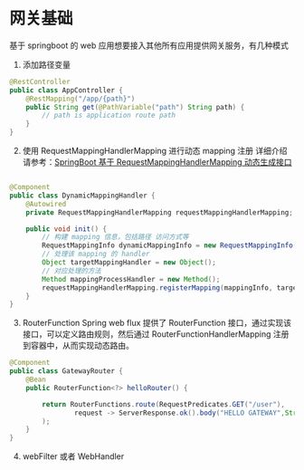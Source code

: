 # 网关基础

基于 springboot 的 web 应用想要接入其他所有应用提供网关服务，有几种模式
1. 添加路径变量
```java
@RestController
public class AppController {
    @RestMapping("/app/{path}")
    public String get(@PathVariable("path") String path) {
        // path is application route path
    }
}
```

2. 使用 RequestMappingHandlerMapping 进行动态 mapping 注册
详细介绍请参考：[SpringBoot 基于 RequestMappingHandlerMapping 动态生成接口](./AboutRequestMappingHandler.md)

```java

@Component
public class DynamicMappingHandler {
    @Autowired
    private RequestMappingHandlerMapping requestMappingHandlerMapping;

    public void init() {
        // 构建 mapping 信息，包括路径 访问方式等
        RequestMappingInfo dynamicMappingInfo = new RequestMappingInfo();
        // 处理该 mapping 的 handler
        Object targetMappingHandler = new Object();
        // 对应处理的方法
        Method mappingProcessHandler = new Method();
        requestMappingHandlerMapping.registerMapping(mappingInfo, targetMappingHandler, mappingProcessHandler);
    }
}

```
3. RouterFunction
   Spring web flux 提供了 RouterFunction 接口，通过实现该接口，可以定义路由规则，然后通过 RouterFunctionHandlerMapping 注册到容器中，从而实现动态路由。

```java
@Component
public class GatewayRouter {
    @Bean
    public RouterFunction<?> helloRouter() {

        return RouterFunctions.route(RequestPredicates.GET("/user"),
                request -> ServerResponse.ok().body("HELLO GATEWAY",String.class)
        );
    }
}
```
4. webFilter 或者 WebHandler
